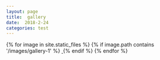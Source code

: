 ```yaml
---
layout: page
title:  gallery
date:  2018-2-24
categories: test
---
```


<!DOCTYPE html>
<html>
<body>


{% for image in site.static_files %}
  {% if image.path contains '/images/gallery-1' %}
      <a href="{{ site.url}}{{image.path }}">
        <img src="{{ site.url | append: image.path }}" alt="">
      </a>
  {% endif %}
{% endfor %}


</body>
</html>




